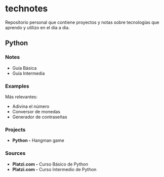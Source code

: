 # technotes
Repositorio personal que contiene proyectos y notas sobre tecnologías que aprendo y utilizo en el dia a dia.

## Python
### Notes

* Guía Básica
* Guía Intermedia
### Examples

Más relevantes:

* Adivina el número
* Conversor de monedas
* Generador de contraseñas
### Projects

* **Python -** Hangman game
### Sources

* **Platzi.com -** Curso Básico de Python
* **Platzi.com -** Curso Intermedio de Python